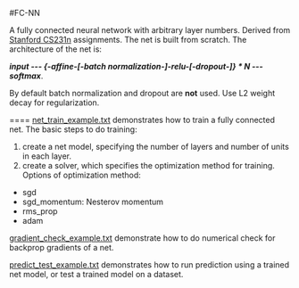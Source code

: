 #FC-NN

A fully connected neural network with arbitrary layer numbers. Derived from 
[Stanford CS231n] assignments. The net is built from scratch. 
The architecture of the net is:

 __*input --- {-affine-[-batch normalization-]-relu-[-dropout-]} * N --- softmax*__.

By default batch normalization and dropout are **not** used. Use L2 weight decay
for regularization.

====
[net_train_example.txt] demonstrates how to train a fully connected net.
The basic steps to do training:
 1. create a net model, specifying the number of layers and number of units in each layer.
 2. create a solver, which specifies the optimization method for training.
 Options of optimization method:
  - sgd
  - sgd_momentum: Nesterov momentum
  - rms_prop
  - adam

[gradient_check_example.txt] demonstrate how to do numerical check for backprop
gradients of a net.

[predict_test_example.txt] demonstrates how to run prediction using a trained 
net model, or test a trained model on a dataset.


[Stanford CS231n]: http://cs231n.github.io/
[net_train_example.txt]: ./net_train_example.txt
[gradient_check_example.txt]: ./gradient_check_example.txt
[predict_test_example.txt]: ./predict_test_example.txt
